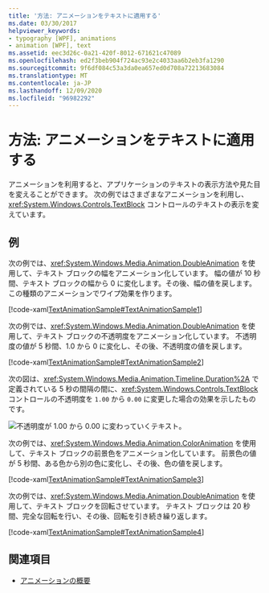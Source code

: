```yaml
---
title: '方法: アニメーションをテキストに適用する'
ms.date: 03/30/2017
helpviewer_keywords:
- typography [WPF], animations
- animation [WPF], text
ms.assetid: eec3d26c-0a21-420f-8012-671621c47089
ms.openlocfilehash: ed2f3beb904f724ac93e2c4033aa6b2eb3fa1290
ms.sourcegitcommit: 9f6df084c53a3da0ea657ed0d708a72213683084
ms.translationtype: MT
ms.contentlocale: ja-JP
ms.lasthandoff: 12/09/2020
ms.locfileid: "96982292"
---
```

# <a name="how-to-apply-animations-to-text"></a>方法: アニメーションをテキストに適用する
アニメーションを利用すると、アプリケーションのテキストの表示方法や見た目を変えることができます。 次の例ではさまざまなアニメーションを利用し、<xref:System.Windows.Controls.TextBlock> コントロールのテキストの表示を変えています。  
  
## <a name="example"></a>例  
 次の例では、<xref:System.Windows.Media.Animation.DoubleAnimation> を使用して、テキスト ブロックの幅をアニメーション化しています。 幅の値が 10 秒間、テキスト ブロックの幅から 0 に変化します。その後、幅の値を戻します。 この種類のアニメーションでワイプ効果を作ります。  
  
 [!code-xaml[TextAnimationSample#TextAnimationSample1](~/samples/snippets/csharp/VS_Snippets_Wpf/TextAnimationSample/CS/Window1.xaml#textanimationsample1)]  
  
 次の例では、<xref:System.Windows.Media.Animation.DoubleAnimation> を使用して、テキスト ブロックの不透明度をアニメーション化しています。 不透明度の値が 5 秒間、1.0 から 0 に変化し、その後、不透明度の値を戻します。  
  
 [!code-xaml[TextAnimationSample#TextAnimationSample2](~/samples/snippets/csharp/VS_Snippets_Wpf/TextAnimationSample/CS/Window1.xaml#textanimationsample2)]  
  
 次の図は、<xref:System.Windows.Media.Animation.Timeline.Duration%2A> で定義されている 5 秒の間隔の間に、<xref:System.Windows.Controls.TextBlock> コントロールの不透明度を `1.00` から `0.00` に変更した場合の効果を示したものです。  
  
 ![不透明度が 1.00 から 0.00 に変わっていくテキスト。](./media/how-to-apply-animations-to-text/faded-text-opacity-change.png)  

 次の例では、<xref:System.Windows.Media.Animation.ColorAnimation> を使用して、テキスト ブロックの前景色をアニメーション化しています。 前景色の値が 5 秒間、ある色から別の色に変化し、その後、色の値を戻します。  
  
 [!code-xaml[TextAnimationSample#TextAnimationSample3](~/samples/snippets/csharp/VS_Snippets_Wpf/TextAnimationSample/CS/Window1.xaml#textanimationsample3)]  
  
 次の例では、<xref:System.Windows.Media.Animation.DoubleAnimation> を使用して、テキスト ブロックを回転させています。 テキスト ブロックは 20 秒間、完全な回転を行い、その後、回転を引き続き繰り返します。  
  
 [!code-xaml[TextAnimationSample#TextAnimationSample4](~/samples/snippets/csharp/VS_Snippets_Wpf/TextAnimationSample/CS/Window1.xaml#textanimationsample4)]  
  
## <a name="see-also"></a>関連項目

- [アニメーションの概要](../graphics-multimedia/animation-overview.md)
